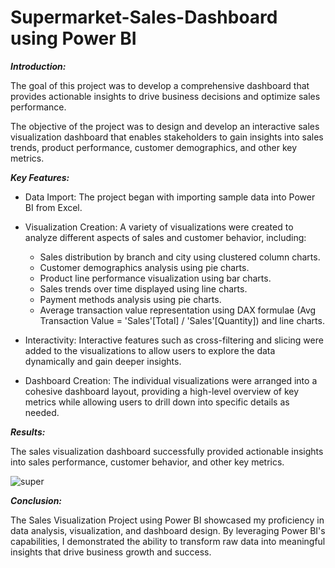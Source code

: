 # Supermarket-Sales-Dashboard using Power BI


***Introduction:***

The goal  of this project was to develop a comprehensive dashboard that provides actionable insights to drive business decisions and optimize sales performance.


The objective of the project was to design and develop an interactive sales visualization dashboard that enables stakeholders to gain insights into sales trends, product performance, customer demographics, and other key metrics. 

***Key Features:***

- Data Import: The project began with importing sample data into Power BI from Excel.

- Visualization Creation: A variety of visualizations were created to analyze different aspects of sales and customer behavior, including:
  - Sales distribution by branch and city using clustered column charts.
  - Customer demographics analysis using pie charts.
  - Product line performance visualization using bar charts.
  - Sales trends over time displayed using line charts.
  - Payment methods analysis using pie charts.
  - Average transaction value representation using DAX formulae (Avg Transaction Value = 'Sales'[Total] / 'Sales'[Quantity]) and line charts. 

- Interactivity: Interactive features such as cross-filtering and slicing were added to the visualizations to allow users to explore the data dynamically and gain deeper insights.
- Dashboard Creation: The individual visualizations were arranged into a cohesive dashboard layout, providing a high-level overview of key metrics while allowing users to drill down into specific details as needed.
  
***Results:***
  
The sales visualization dashboard successfully provided actionable insights into sales performance, customer behavior, and other key metrics.

![super](https://github.com/kiptalam1/Supermarket-Sales-Dashboard/assets/153939273/cf466f60-ede1-40c9-936b-d8fbee28797f)

***Conclusion:***

The Sales Visualization Project using Power BI showcased my proficiency in data analysis, visualization, and dashboard design. By leveraging Power BI's capabilities, I demonstrated the ability to transform raw data into meaningful insights that drive business growth and success.

